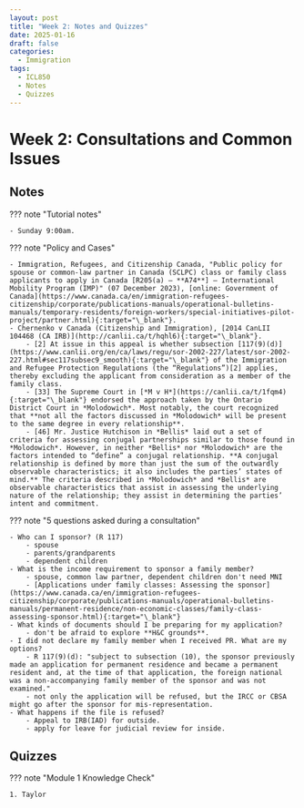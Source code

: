 ```yaml
---
layout: post
title: "Week 2: Notes and Quizzes"
date: 2025-01-16
draft: false
categories:
  - Immigration
tags:
  - ICL850
  - Notes
  - Quizzes
---
```


# Week 2: Consultations and Common Issues

## Notes

??? note "Tutorial notes"

    - Sunday 9:00am.

??? note "Policy and Cases"

    - Immigration, Refugees, and Citizenship Canada, "Public policy for spouse or common-law partner in Canada (SCLPC) class or family class applicants to apply in Canada [R205(a) – **A74**] – International Mobility Program (IMP)" (07 December 2023), [online: Government of Canada](https://www.canada.ca/en/immigration-refugees-citizenship/corporate/publications-manuals/operational-bulletins-manuals/temporary-residents/foreign-workers/special-initiatives-pilot-project/partner.html){:target="\_blank"}.
    - Chernenko v Canada (Citizenship and Immigration), [2014 CanLII 104468 (CA IRB)](http://canlii.ca/t/hqhl6){:target="\_blank"}.
        - [2] At issue in this appeal is whether subsection [117(9)(d)](https://www.canlii.org/en/ca/laws/regu/sor-2002-227/latest/sor-2002-227.html#sec117subsec9_smooth){:target="\_blank"} of the Immigration and Refugee Protection Regulations (the “Regulations”)[2] applies, thereby excluding the applicant from consideration as a member of the family class.
        - [33] The Supreme Court in [*M v H*](https://canlii.ca/t/1fqm4){:target="\_blank"} endorsed the approach taken by the Ontario District Court in *Molodowich*. Most notably, the court recognized that **not all the factors discussed in *Molodowich* will be present to the same degree in every relationship**.
        - [46] Mr. Justice Hutchison in *Bellis* laid out a set of criteria for assessing conjugal partnerships similar to those found in *Molodowich*. However, in neither *Bellis* nor *Molodowich* are the factors intended to “define” a conjugal relationship. **A conjugal relationship is defined by more than just the sum of the outwardly observable characteristics; it also includes the parties’ states of mind.** The criteria described in *Molodowich* and *Bellis* are observable characteristics that assist in assessing the underlying nature of the relationship; they assist in determining the parties’ intent and commitment.

??? note "5 questions asked during a consultation"

    - Who can I sponsor? (R 117)
        - spouse
        - parents/grandparents
        - dependent children
    - What is the income requirement to sponsor a family member?
        - spouse, common law partner, dependent children don't need MNI
        - [Applications under family classes: Assessing the sponsor](https://www.canada.ca/en/immigration-refugees-citizenship/corporate/publications-manuals/operational-bulletins-manuals/permanent-residence/non-economic-classes/family-class-assessing-sponsor.html){:target="\_blank"}
    - What kinds of documents should I be preparing for my application?
        - don't be afraid to explore **H&C grounds**.
    - I did not declare my family member when I received PR. What are my options?
        - R 117(9)(d): "subject to subsection (10), the sponsor previously made an application for permanent residence and became a permanent resident and, at the time of that application, the foreign national was a non-accompanying family member of the sponsor and was not examined."
        - not only the application will be refused, but the IRCC or CBSA might go after the sponsor for mis-representation.
    - What happens if the file is refused?
        - Appeal to IRB(IAD) for outside.
        - apply for leave for judicial review for inside.

## Quizzes

??? note "Module 1 Knowledge Check"

    1. Taylor
